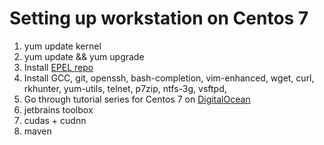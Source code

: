 # Setting up workstation on Centos 7
1. yum update kernel
2. yum update && yum upgrade
3. Install [EPEL repo](https://fedoraproject.org/wiki/EPEL)
4. Install GCC, git, openssh, bash-completion, vim-enhanced, wget, curl, rkhunter, yum-utils, telnet, p7zip, ntfs-3g, vsftpd, 
5. Go through tutorial series for Centos 7 on [DigitalOcean](https://www.digitalocean.com/community/tutorials/initial-server-setup-with-centos-7)
6. jetbrains toolbox
7. cudas + cudnn
8. maven
